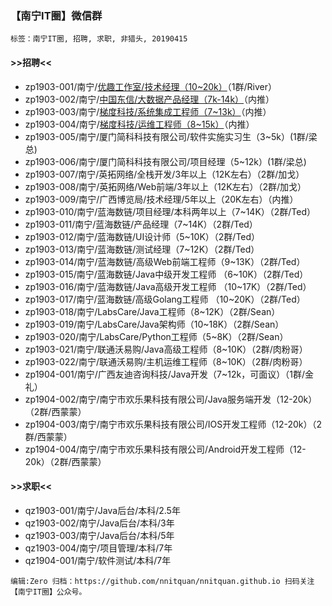 ### 【南宁IT圈】微信群

`标签：南宁IT圈, 招聘, 求职, 非猎头, 20190415`

#### >>招聘<<
- zp1903-001/南宁/[优趣工作室/技术经理（10~20k）](https://www.lagou.com/jobs/5642390.html)（1群/River）
- zp1903-002/南宁/[中国东信/大数据产品经理（7k-14k）](http://recruit.caih.com/positionDetail?id=1128)（内推）
- zp1903-003/南宁/[梯度科技/系统集成工程师（7~13k）](https://www.lagou.com/jobs/3851220.html)（内推）
- zp1903-004/南宁/[梯度科技/运维工程师（8~15k）](https://www.lagou.com/jobs/5389249.html)（内推）
- zp1903-005/南宁/厦门简科科技有限公司/软件实施实习生（3~5k）(1群/梁总)
- zp1903-006/南宁/厦门简科科技有限公司/项目经理（5~12k）(1群/梁总)
- zp1903-007/南宁/英拓网络/全栈开发/3年以上（12K左右）（2群/加戈）
- zp1903-008/南宁/英拓网络/Web前端/3年以上（12K左右）（2群/加戈）
- zp1903-009/南宁/广西博览局/技术经理/5年以上（20K左右）（内推）
- zp1903-010/南宁/蓝海数链/项目经理/本科两年以上（7~14K）（2群/Ted）
- zp1903-011/南宁/蓝海数链/产品经理（7~14K）（2群/Ted）
- zp1903-012/南宁/蓝海数链/UI设计师（5~10K）（2群/Ted）
- zp1903-013/南宁/蓝海数链/测试经理（7~12K）（2群/Ted）
- zp1903-014/南宁/蓝海数链/高级Web前端工程师（9~13K）（2群/Ted）
- zp1903-015/南宁/蓝海数链/Java中级开发工程师 （6~10K）（2群/Ted）
- zp1903-016/南宁/蓝海数链/Java高级开发工程师 （10~17K）（2群/Ted）
- zp1903-017/南宁/蓝海数链/高级Golang工程师 （10~20K）（2群/Ted）
- zp1903-018/南宁/LabsCare/Java工程师（8~12K）（2群/Sean）
- zp1903-019/南宁/LabsCare/Java架构师（10~18K）（2群/Sean）
- zp1903-020/南宁/LabsCare/Python工程师（5~8K）（2群/Sean）
- zp1903-021/南宁/联通沃易购/Java高级工程师（8~10K）（2群/肉粉哥）
- zp1903-022/南宁/联通沃易购/主机运维工程师（8~10K）（2群/肉粉哥）
- zp1904-001/南宁/广西友迪咨询科技/Java开发（7~12k，可面议）（1群/金礼）
- zp1904-002/南宁/南宁市欢乐果科技有限公司/Java服务端开发（12-20k）（2群/西蒙蒙）
- zp1904-003/南宁/南宁市欢乐果科技有限公司/IOS开发工程师（12-20k）（2群/西蒙蒙）
- zp1904-004/南宁/南宁市欢乐果科技有限公司/Android开发工程师（12-20k）（2群/西蒙蒙）

#### >>求职<<
- qz1903-001/南宁/Java后台/本科/2.5年
- qz1903-002/南宁/Java后台/本科/3年
- qz1903-003/南宁/Java后台/本科/5年
- qz1903-004/南宁/项目管理/本科/7年
- qz1904-001/南宁/软件测试/本科/7年

`编辑:Zero
归档：https://github.com/nnitquan/nnitquan.github.io
扫码关注【南宁IT圈】公众号。`
